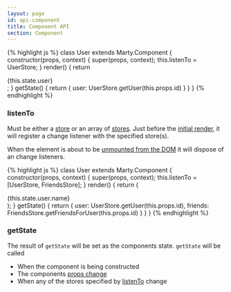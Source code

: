 ```yaml
---
layout: page
id: api-component
title: Component API
section: Component
---
```

{% highlight js %}
class User extends Marty.Component {
  constructor(props, context) {
    super(props, context);
    this.listenTo = UserStore;
  }
  render() {
    return <div className="user">{this.state.user}</div>;
  }
  getState() {
    return {
      user: UserStore.getUser(this.props.id)
    }
  }
}
{% endhighlight %}

<h3 id="listenTo">listenTo</h3>

Must be either a [store](/api/stores/index.html) or an array of [stores](/api/stores/index.html). Just before the [initial render](http://facebook.github.io/react/docs/component-specs.html#mounting-componentwillmount), it will register a change listener with the specified store(s).

When the element is about to be [unmounted from the DOM](http://facebook.github.io/react/docs/component-specs.html#unmounting-componentwillunmount) it will dispose of an change listeners.

{% highlight js %}
class User extends Marty.Component {
  constructor(props, context) {
    super(props, context);
    this.listenTo = [UserStore, FriendsStore];
  }
  render() {
    return (
      <div className="user">
        <span className="name">{this.state.user.name}</span>
        <FriendsList friends={this.state.friends}/>
      </div>
    );
  }
  getState() {
    return {
      user: UserStore.getUser(this.props.id),
      friends: FriendsStore.getFriendsForUser(this.props.id)
    }
  }
}
{% endhighlight %}

<h3 id="getState">getState</h3>

The result of <code>getState</code> will be set as the components state. <code>getState</code> will be called

* When the component is being constructed
* The components [props change](http://facebook.github.io/react/docs/component-specs.html#updating-componentwillupdate)
* When any of the stores specified by [listenTo](#listenTo) change